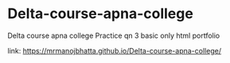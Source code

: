 # Delta-course-apna-college
Delta course apna college Practice qn 3 basic only html portfolio

link: https://mrmanojbhatta.github.io/Delta-course-apna-college/
